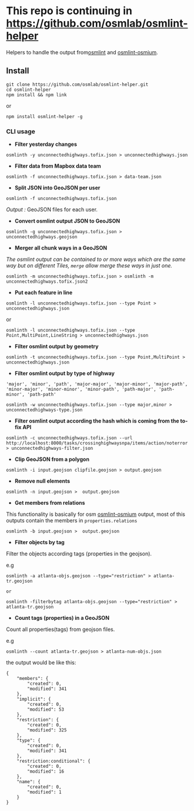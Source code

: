 # This repo is continuing  in https://github.com/osmlab/osmlint-helper

Helpers to handle the output from[osmlint](https://github.com/osmlab/osmlint) and [osmlint-osmium](https://github.com/osmlab/osmlint-osmium).

## Install

```
git clone https://github.com/osmlab/osmlint-helper.git
cd osmlint-helper
npm install && npm link

```

or

```
npm install osmlint-helper -g

```

### CLI usage

- **Filter yesterday changes**

`osmlinth -y unconnectedhighways.tofix.json > unconnectedhighways.json`

- **Filter data from Mapbox data team**

`osmlinth -f unconnectedhighways.tofix.json > data-team.json`

- **Split JSON into GeoJSON per user**

`osmlinth -f unconnectedhighways.tofix.json`

*Output :* GeoJSON files for each user. 

- **Convert osmlint output JSON to GeoJSON**

`osmlinth -g unconnectedhighways.tofix.json > unconnectedhighways.geojson`

- **Merger all chunk ways in a GeoJSON**

*The osmlint output can be contained to or more ways which are the same way but on different Tiles,  `merge` allow merge these ways in just one.*


`osmlinth -m unconnectedhighways.tofix.json > osmlinth -m unconnectedhighways.tofix.json2`

- **Put each feature in line**

`osmlinth -l unconnectedhighways.tofix.json --type Point > unconnectedhighways.json` 

or

`osmlinth -l unconnectedhighways.tofix.json --type Point,MultiPoint,LineString > unconnectedhighways.json`

- **Filter osmlint output by geometry**

`osmlinth -t unconnectedhighways.tofix.json --type Point,MultiPoint > unconnectedhighways.json`


- **Filter osmlint output by type of highway**

```
'major', 'minor', 'path', 'major-major', 'major-minor', 'major-path', 'minor-major', 'minor-minor', 'minor-path', 'path-major', 'path-minor', 'path-path'
```

`osmlinth -w unconnectedhighways.tofix.json --type major,minor > unconnectedhighways-type.json`


- **Filter osmlint output according the hash which is coming from the to-fix API**

`osmlinth -c unconnectedhighways.tofix.json --url http://localhost:8000/tasks/crossinghighwaysnpa/items/action/noterror > unconnectedhighways-filter.json`

- **Clip GeoJSON from a polygon**

```
osmlinth -i input.geojson clipfile.geojson > output.geojson
```

- **Remove null elements**

```
osmlinth -n input.geojson >  output.geojson
```

- **Get members from relations**

This functionality is basically for osm [osmlint-osmium](https://github.com/osmlab/osmlint-osmium) output, 
most of this outputs contain the members in `properties.relations`

```
osmlinth -b input.geojson >  output.geojson

```


- **Filter objects by tag**

Filter the objects according tags (properties in the geojson).

e.g

```
osmlinth -a atlanta-objs.geojson --type="restriction" > atlanta-tr.geojson

or 

osmlinth -filterbytag atlanta-objs.geojson --type="restriction" > atlanta-tr.geojson

```

- **Count tags (properties) in a GeoJSON**

Count all properties(tags) from geojson files.

e.g


```
osmlinth --count atlanta-tr.geojson > atlanta-num-objs.json

```

the output would be like this:


```
{
    "members": {
        "created": 0,
        "modified": 341
    },
    "implicit": {
        "created": 0,
        "modified": 53
    },
    "restriction": {
        "created": 0,
        "modified": 325
    },
    "type": {
        "created": 0,
        "modified": 341
    },
    "restriction:conditional": {
        "created": 0,
        "modified": 16
    },
    "name": {
        "created": 0,
        "modified": 1
    }
}
```
